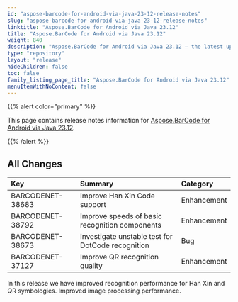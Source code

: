 ```yaml
---
id: "aspose-barcode-for-android-via-java-23-12-release-notes"
slug: "aspose-barcode-for-android-via-java-23-12-release-notes"
linktitle: "Aspose.BarCode for Android via Java 23.12"
title: "Aspose.BarCode for Android via Java 23.12"
weight: 840
description: "Aspose.BarCode for Android via Java 23.12 – the latest updates and fixes."
type: "repository"
layout: "release"
hideChildren: false
toc: false
family_listing_page_title: "Aspose.BarCode for Android via Java 23.12"
menuItemWithNoContent: false
---
```


{{% alert color="primary" %}} 

This page contains release notes information for [Aspose.BarCode for Android via Java 23.12](https://releases.aspose.com/barcode/androidjava/new-releases/aspose.barcode-for-android-via-java-23.12/).

{{% /alert %}} 
## **All Changes**

|**Key**|**Summary**|**Category**|
| :- | :- | :- |
|BARCODENET-38683| Improve Han Xin Code support                      | Enhancement  |
|BARCODENET-38792| Improve speeds of basic recognition components    | Enhancement  |
|BARCODENET-38673| Investigate unstable test for DotCode recognition | Bug          |
|BARCODENET-37127| Improve QR recognition quality                    | Enhancement  |

In this release we have improved recognition performance for Han Xin and QR symbologies.
Improved image processing performance.